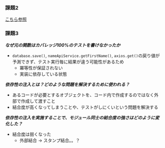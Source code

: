 ### 課題2
[こちら参照](https://github.com/yudai64/jestSample/tree/main/__tests__)

### 課題3
***なぜ元の関数はカバレッジ100%のテストを書けなかったか***
- `database.save()`, `nameApiService.getFirstName()`, `axios.get()`の戻り値が予測できず、テスト実行毎に結果が違う可能性があるため
  - 冪等性が保証されない
  - 実装に依存している状態

***依存性の注入とは？どのような問題を解決するために使われる？***
- あるコードが必要とするオブジェクトを、コード内で作成するのではなく外部で作成して渡すこと
- 結合度が高くなってしまうことや、テストがしにくいという問題を解決する

***依存性の注入を実施することで、モジュール同士の結合度の強さはどのように変化した？***
- 結合度は弱くなった
  - 外部結合 → スタンプ結合。。？

